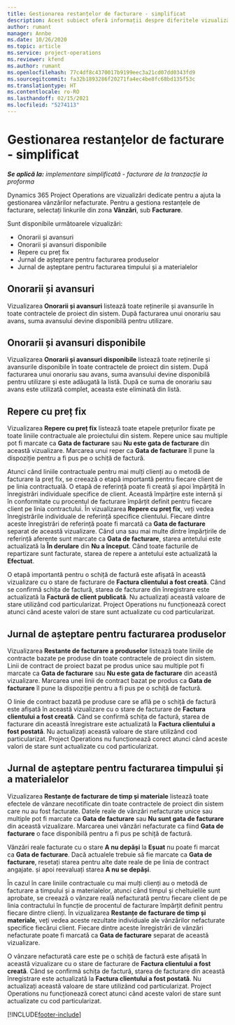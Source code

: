 ```yaml
---
title: Gestionarea restanțelor de facturare - simplificat
description: Acest subiect oferă informații despre diferitele vizualizări disponibile pentru a fi utilizate la gestionarea restantei de facturare.
author: rumant
manager: Annbe
ms.date: 10/26/2020
ms.topic: article
ms.service: project-operations
ms.reviewer: kfend
ms.author: rumant
ms.openlocfilehash: 77c4df8c4370017b9199eec3a21cd07dd0343fd9
ms.sourcegitcommit: fa32b1893286f20271fa4ec4be8fc68bd135f53c
ms.translationtype: HT
ms.contentlocale: ro-RO
ms.lasthandoff: 02/15/2021
ms.locfileid: "5274113"
---
```

# <a name="manage-the-billing-backlog---lite"></a>Gestionarea restanțelor de facturare - simplificat

_**Se aplică la:** implementare simplificată - facturare de la tranzacție la proforma_

Dynamics 365 Project Operations are vizualizări dedicate pentru a ajuta la gestionarea vânzărilor nefacturate. Pentru a gestiona restanțele de facturare, selectați linkurile din zona **Vânzări**, sub **Facturare**. 

Sunt disponibile următoarele vizualizări:

- Onorarii și avansuri
- Onorarii și avansuri disponibile
- Repere cu preț fix
- Jurnal de așteptare pentru facturarea produselor
- Jurnal de așteptare pentru facturarea timpului și a materialelor

## <a name="retainers-and-advances"></a>Onorarii și avansuri

Vizualizarea **Onorarii și avansuri** listează toate reținerile și avansurile în toate contractele de proiect din sistem. După facturarea unui onorariu sau avans, suma avansului devine disponibilă pentru utilizare.

## <a name="available-retainers-and-advances"></a>Onorarii și avansuri disponibile

Vizualizarea **Onorarii și avansuri disponibile** listează toate reținerile și avansurile disponibile în toate contractele de proiect din sistem. După facturarea unui onorariu sau avans, suma avansului devine disponibilă pentru utilizare și este adăugată la listă. După ce suma de onorariu sau avans este utilizată complet, aceasta este eliminată din listă.

## <a name="fixed-price-milestones"></a>Repere cu preț fix

Vizualizarea **Repere cu preț fix** listează toate etapele prețurilor fixate pe toate liniile contractuale ale proiectului din sistem. Repere unice sau multiple pot fi marcate ca **Gata de facturare** sau **Nu este gata de facturare** din această vizualizare. Marcarea unui reper ca **Gata de facturare** îl pune la dispoziție pentru a fi pus pe o schiță de factură.

Atunci când liniile contractuale pentru mai mulți clienți au o metodă de facturare la preț fix, se creează o etapă importantă pentru fiecare client de pe linia contractuală. O etapă de referință poate fi creată și apoi împărțită în înregistrări individuale specifice de client. Această împărțire este internă și în conformitate cu procentul de facturare împărțit definit pentru fiecare client pe linia contractului. În vizualizarea **Repere cu preț fix**, veți vedea înregistrările individuale de referință specifice clientului. Fiecare dintre aceste înregistrări de referință poate fi marcată ca **Gata de facturare** separat de această vizualizare. Când una sau mai multe dintre împărțirile de referință aferente sunt marcate ca **Gata de facturare**, starea antetului este actualizată la **În derulare** din **Nu a început**. Când toate facturile de repartizare sunt facturate, starea de repere a antetului este actualizată la **Efectuat**.

O etapă importantă pentru o schiță de factură este afișată în această vizualizare cu o stare de facturare de **Factura clientului a fost creată**. Când se confirmă schița de factură, starea de facturare din înregistrare este actualizată la **Factură de client publicată**. Nu actualizați această valoare de stare utilizând cod particularizat. Project Operations nu funcționează corect atunci când aceste valori de stare sunt actualizate cu cod particularizat.

## <a name="product-billing-backlog"></a>Jurnal de așteptare pentru facturarea produselor

Vizualizarea **Restante de facturare a produselor** listează toate liniile de contracte bazate pe produse din toate contractele de proiect din sistem. Linii de contract de proiect bazat pe produs unice sau multiple pot fi marcate ca **Gata de facturare** sau **Nu este gata de facturare** din această vizualizare. Marcarea unei linii de contract bazat pe produs ca **Gata de facturare** îl pune la dispoziție pentru a fi pus pe o schiță de factură.

O linie de contract bazată pe produse care se află pe o schiță de factură este afișată în această vizualizare cu o stare de facturare de **Factura clientului a fost creată**. Când se confirmă schița de factură, starea de facturare din această înregistrare este actualizată la **Factura clientului a fost postată**. Nu actualizați această valoare de stare utilizând cod particularizat. Project Operations nu funcționează corect atunci când aceste valori de stare sunt actualizate cu cod particularizat.

## <a name="time-and-material-billing-backlog"></a>Jurnal de așteptare pentru facturarea timpului și a materialelor

Vizualizarea **Restanțe de facturare de timp și materiale** listează toate efectele de vânzare necotificate din toate contractele de proiect din sistem care nu au fost facturate. Datele reale de vânzări nefacturate unice sau multiple pot fi marcate ca **Gata de facturare** sau **Nu sunt gata de facturare** din această vizualizare. Marcarea unei vânzări nefacturate ca fiind **Gata de facturare** o face disponibilă pentru a fi pus pe schiță de factură.

Vânzări reale facturate cu o stare **A nu depăși** la **Eșuat** nu poate fi marcat ca **Gata de facturare**. Dacă actualele trebuie să fie marcate ca **Gata de facturare**, resetați starea pentru alte date reale de pe linia de contract angajate. și apoi reevaluați starea **A nu se depăși**.

În cazul în care liniile contractuale cu mai mulți clienți au o metodă de facturare a timpului și a materialelor, atunci când timpul și cheltuielile sunt aprobate, se creează o vânzare reală nefacturată pentru fiecare client de pe linia contractului în funcție de procentul de facturare împărțit definit pentru fiecare dintre clienți. În vizualizarea **Restanțe de facturare de timp și materiale**, veți vedea aceste rezultate individuale ale vânzărilor nefacturate specifice fiecărui client. Fiecare dintre aceste înregistrări de vânzări nefacturate poate fi marcată ca **Gata de facturare** separat de această vizualizare.

O vânzare nefacturată care este pe o schiță de factură este afișată în această vizualizare cu o stare de facturare de **Factura clientului a fost creată**. Când se confirmă schița de factură, starea de facturare din această înregistrare este actualizată la **Factura clientului a fost postată**. Nu actualizați această valoare de stare utilizând cod particularizat. Project Operations nu funcționează corect atunci când aceste valori de stare sunt actualizate cu cod particularizat.


[!INCLUDE[footer-include](../../includes/footer-banner.md)]